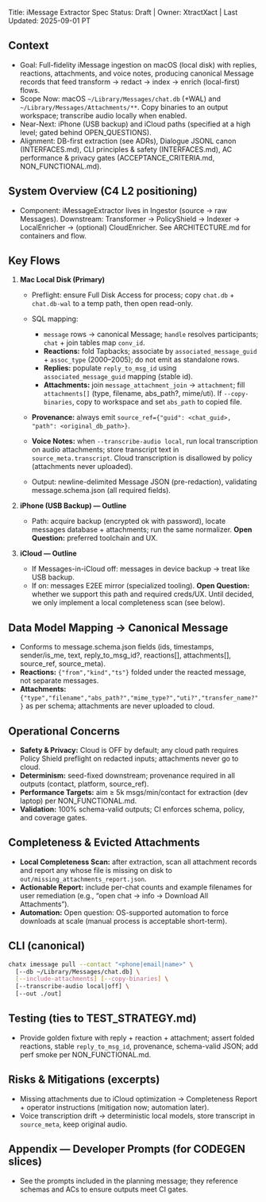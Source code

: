 Title: iMessage Extractor Spec
Status: Draft | Owner: XtractXact | Last Updated: 2025-09-01 PT

## Context

* Goal: Full-fidelity iMessage ingestion on macOS (local disk) with replies, reactions, attachments, and voice notes, producing canonical Message records that feed transform → redact → index → enrich (local-first) flows.
* Scope Now: macOS `~/Library/Messages/chat.db` (+WAL) and `~/Library/Messages/Attachments/**`. Copy binaries to an output workspace; transcribe audio locally when enabled.
* Near-Next: iPhone (USB backup) and iCloud paths (specified at a high level; gated behind OPEN_QUESTIONS).
* Alignment: DB-first extraction (see ADRs), Dialogue JSONL canon (INTERFACES.md), CLI principles & safety (INTERFACES.md), AC performance & privacy gates (ACCEPTANCE_CRITERIA.md, NON_FUNCTIONAL.md).

## System Overview (C4 L2 positioning)

* Component: iMessageExtractor lives in Ingestor (source → raw Messages). Downstream: Transformer → PolicyShield → Indexer → LocalEnricher → (optional) CloudEnricher. See ARCHITECTURE.md for containers and flow.

## Key Flows

1. **Mac Local Disk (Primary)**

   * Preflight: ensure Full Disk Access for process; copy `chat.db` + `chat.db-wal` to a temp path, then open read-only.
   * SQL mapping:

     * `message` rows → canonical Message; `handle` resolves participants; `chat` + join tables map `conv_id`.
     * **Reactions:** fold Tapbacks; associate by `associated_message_guid` + `assoc_type` (2000–2005); do not emit as standalone rows.
     * **Replies:** populate `reply_to_msg_id` using `associated_message_guid` mapping (stable id).
     * **Attachments:** join `message_attachment_join` → `attachment`; fill `attachments[]` (type, filename, abs_path?, mime/uti). If `--copy-binaries`, copy to workspace and set `abs_path` to copied file.
   * **Provenance:** always emit `source_ref={"guid": <chat_guid>, "path": <original_db_path>}`.
   * **Voice Notes:** when `--transcribe-audio local`, run local transcription on audio attachments; store transcript text in `source_meta.transcript`. Cloud transcription is disallowed by policy (attachments never uploaded).
   * Output: newline-delimited Message JSON (pre-redaction), validating message.schema.json (all required fields).

2. **iPhone (USB Backup) — Outline**

   * Path: acquire backup (encrypted ok with password), locate messages database + attachments; run the same normalizer. **Open Question:** preferred toolchain and UX.

3. **iCloud — Outline**

   * If Messages-in-iCloud off: messages in device backup → treat like USB backup.
   * If on: messages E2EE mirror (specialized tooling). **Open Question:** whether we support this path and required creds/UX. Until decided, we only implement a local completeness scan (see below).

## Data Model Mapping → Canonical Message

* Conforms to message.schema.json fields (ids, timestamps, sender/is_me, text, reply_to_msg_id?, reactions[], attachments[], source_ref, source_meta).
* **Reactions:** `{"from","kind","ts"}` folded under the reacted message, not separate messages.
* **Attachments:** `{"type","filename","abs_path?","mime_type?","uti?","transfer_name?"}` as per schema; attachments are never uploaded to cloud.

## Operational Concerns

* **Safety & Privacy:** Cloud is OFF by default; any cloud path requires Policy Shield preflight on redacted inputs; attachments never go to cloud.
* **Determinism:** seed-fixed downstream; provenance required in all outputs (contact, platform, source_ref).
* **Performance Targets:** aim ≥ 5k msgs/min/contact for extraction (dev laptop) per NON_FUNCTIONAL.md.
* **Validation:** 100% schema-valid outputs; CI enforces schema, policy, and coverage gates.

## Completeness & Evicted Attachments

* **Local Completeness Scan:** after extraction, scan all attachment records and report any whose file is missing on disk to `out/missing_attachments_report.json`.
* **Actionable Report:** include per-chat counts and example filenames for user remediation (e.g., “open chat → info → Download All Attachments”).
* **Automation:** Open question: OS-supported automation to force downloads at scale (manual process is acceptable short-term).

## CLI (canonical)

```bash
chatx imessage pull --contact "<phone|email|name>" \
  [--db ~/Library/Messages/chat.db] \
  [--include-attachments] [--copy-binaries] \
  [--transcribe-audio local|off] \
  [--out ./out]
```

## Testing (ties to TEST_STRATEGY.md)

* Provide golden fixture with reply + reaction + attachment; assert folded reactions, stable `reply_to_msg_id`, provenance, schema-valid JSON; add perf smoke per NON_FUNCTIONAL.md.

## Risks & Mitigations (excerpts)

* Missing attachments due to iCloud optimization → Completeness Report + operator instructions (mitigation now; automation later).
* Voice transcription drift → deterministic local models, store transcript in `source_meta`, keep original audio.

## Appendix — Developer Prompts (for CODEGEN slices)

* See the prompts included in the planning message; they reference schemas and ACs to ensure outputs meet CI gates.
